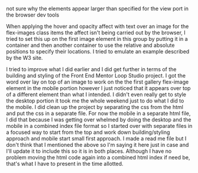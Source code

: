 not sure why the elements appear larger than specified for the view port in the browser dev tools

When applying the hover and opacity affect with text over an image for the flex-images class items the affect isn't being carried out by the browser, I tried to set this up on the first image element in this group by putting it in a container and then another container to use the relative and absolute positions to specify their locations.  I tried to emulate an example described by the W3 site.

I tried to improve what I did earlier and I did get further in terms of the building and styling of the Front End Mentor Loop Studio project. I got the word over lay on top of an image to work on the the first gallery flex-image element in the mobile portion however I just noticed that it appears over top of a different element than what I intended. I didn't even really get to style the desktop portion it took me the whole weekend just to do what I did to the mobile. I did clean up the project by separating the css from the html and put the css in a separate file. For now the mobile in a separate html file, I did that because I was getting over whelmed by doing the desktop and the mobile in a combined index file format so I started over with separate files in a focused way to start from the top and work down building/styling approach and mobile start small first approach. I made a read me file but I don't think that I mentioned the above so I'm saying it here just in case and I'll update it to include this so it is in both places. Although I have no problem moving the html code again into a combined html index if need be, that's what I have to present in the time allotted.